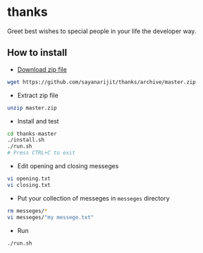 # thanks

Greet best wishes to special people in your life the developer way.

## How to install

* [Download zip file](https://github.com/sayanarijit/thanks/archive/master.zip)
``` bash
wget https://github.com/sayanarijit/thanks/archive/master.zip
```

* Extract zip file
``` bash
unzip master.zip
```

* Install and test
``` bash
cd thanks-master
./install.sh
./run.sh
# Press CTRL+C to exit
```

* Edit opening and closing messeges
``` bash
vi opening.txt
vi closing.txt
```

* Put your collection of messeges in `messeges` directory
``` bash
rm messeges/*
vi messeges/"my messege.txt"
```

* Run
```
./run.sh
```
